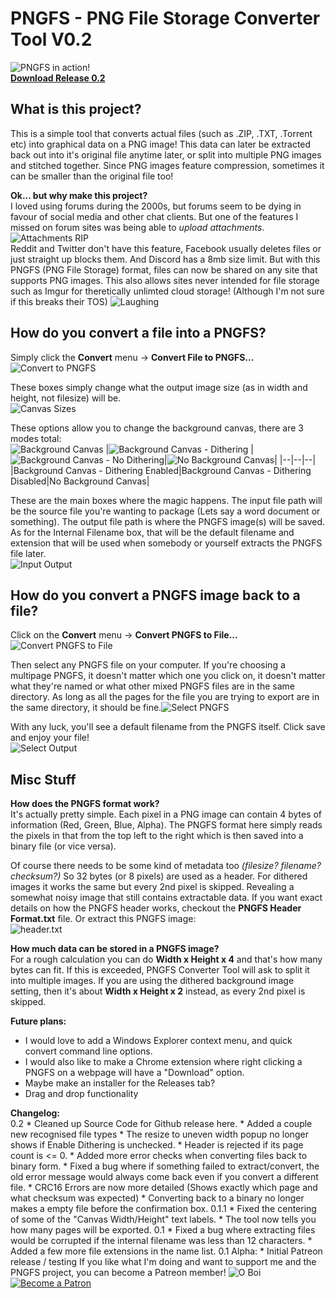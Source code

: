 # PNGFS - PNG File Storage Converter Tool V0.2
![PNGFS in action!](https://i.imgur.com/GG6GWFQ.png)  
[**Download Release 0.2**](https://github.com/Kippykip/PNGFS/releases)
## What is this project?
This is a simple tool that converts actual files (such as .ZIP, .TXT, .Torrent  etc) into graphical data on a PNG image!
This data can later be extracted back out into it's original file anytime later, or split into multiple PNG images and stitched together. Since PNG images feature compression, sometimes it can be smaller than the original file too!


**Ok... but why make this project?**  
I loved using forums during the 2000s, but forums seem to be dying in favour of social media and other chat clients. But one of the features I missed on forum sites was being able to *upload attachments*.  
![Attachments RIP](https://i.imgur.com/HwSRx33.png)  
Reddit and Twitter don't have this feature, Facebook usually deletes files or just straight up blocks them. And Discord has a 8mb size limit.
But with this PNGFS (PNG File Storage) format, files can now be shared on any site that supports PNG images.
This also allows sites never intended for file storage such as Imgur for theretically unlimted cloud storage! (Although I'm not sure if this breaks their TOS) ![Laughing](https://i.imgur.com/TPYDJsW.gif)  

## How do you convert a file into a PNGFS?
Simply click the **Convert** menu -> **Convert File to PNGFS...**  
![Convert to PNGFS](https://i.imgur.com/EhF2gXC.png)

These boxes simply change what the output image size (as in width and height, not filesize) will be.  
![Canvas Sizes](https://i.imgur.com/H3vlenP.png)

These options allow you to change the background canvas, there are 3 modes total:  
![Background Canvas](https://i.imgur.com/YMhXGbb.png)
|![Background Canvas - Dithering](https://i.imgur.com/rHL10CR.png)  |![Background Canvas - No Dithering](https://i.imgur.com/MLDwCzW.png)|![No Background Canvas](https://i.imgur.com/CMSZsQR.png)|
|--|--|--|
|Background Canvas - Dithering Enabled|Background Canvas - Dithering Disabled|No Background Canvas|

These are the main boxes where the magic happens. The input file path will be the source file you're wanting to package (Lets say a word document or something).
The output file path is where the PNGFS image(s) will be saved.
As for the Internal Filename box, that will be the default filename and extension that will be used when somebody or yourself extracts the PNGFS file later.  
![Input Output](https://i.imgur.com/cztJkXC.png)

## How do you convert a PNGFS image back to a file?
Click on the **Convert** menu -> **Convert PNGFS to File...**  
![Convert PNGFS to File](https://i.imgur.com/7uzqvXj.png)

Then select any PNGFS file on your computer.
If you're choosing a multipage PNGFS, it doesn't matter which one you click on, it doesn't matter what they're named or what other mixed PNGFS files are in the same directory.
As long as all the pages for the file you are trying to export are in the same directory, it should be fine.![Select PNGFS](https://i.imgur.com/Kg1wOiN.png)

With any luck, you'll see a default filename from the PNGFS itself. Click save and enjoy your file!  
![Select Output](https://i.imgur.com/gQmdY4o.png)

## Misc Stuff
**How does the PNGFS format work?**  
It's actually pretty simple. Each pixel in a PNG image can contain 4 bytes of information (Red, Green, Blue, Alpha). The PNGFS format here simply reads the pixels in that from the top left to the right which is then saved into a binary file (or vice versa).

Of course there needs to be some kind of metadata too *(filesize? filename? checksum?)* So 32 bytes (or 8 pixels) are used as a header.
For dithered images it works the same but every 2nd pixel is skipped. Revealing a somewhat noisy image that still contains extractable data.
If you want exact details on how the PNGFS header works, checkout the **PNGFS Header Format.txt** file. Or extract this PNGFS image:  
![header.txt](https://i.imgur.com/HOnAvL3.png)

**How much data can be stored in a PNGFS image?**  
For a rough calculation you can do **Width x Height x 4** and that's how many bytes can fit.
If this is exceeded, PNGFS Converter Tool will ask to split it into multiple images.
If you are using the dithered background image setting, then it's about **Width x Height x 2** instead, as every 2nd pixel is skipped.


**Future plans:**  

 - I would love to add a Windows Explorer context menu, and quick
   convert command line options.      
 - I would also like to make a Chrome
   extension where right clicking a PNGFS on a webpage will have a
   "Download" option.  
 - Maybe make an installer for the Releases tab?
 - Drag and drop functionality



**Changelog:**  
	0.2
		* Cleaned up Source Code for Github release here.
		* Added a couple new recognised file types
		* The resize to uneven width popup no longer shows if Enable Dithering is unchecked.
		* Header is rejected if its page count is <= 0.
		* Added more error checks when converting files back to binary form.
		* Fixed a bug where if something failed to extract/convert, the old error message would always come back even if you convert a different file.
		* CRC16 Errors are now more detailed (Shows exactly which page and what checksum was expected)
		* Converting back to a binary no longer makes a empty file before the confirmation box.
	0.1.1
		* Fixed the centering of some of the "Canvas Width/Height" text labels.
		* The tool now tells you how many pages will be exported.
    0.1
	    * Fixed a bug where extracting files would be corrupted if the internal filename was less than 12 characters.
	    * Added a few more file extensions in the name list.
    0.1 Alpha:
		* Initial Patreon release / testing
If you like what I'm doing and want to support me and the PNGFS project, you can become a Patreon member! ![O Boi](https://i.imgur.com/2lumvvr.gif)  
[![Become a Patron](https://i.imgur.com/kpQ5XUP.png)](https://www.patreon.com/Kippykip)